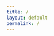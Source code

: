 ```yaml
---
title: /
layout: default
permalink: /
---
```

<style>
.center {
  display: block;
  margin-left: auto;
  margin-right: auto;
  width: 100%;
}
</style>
<script>
  if(/Android|webOS|iPhone|iPad|iPod|BlackBerry|IEMobile|Opera Mini/i.test(navigator.userAgent)){
  // MOBILE

document.write('<div style="white-space: pre;"><div class="center" style="color:red;display:inline;"> Nah G you browsing from a mobile? fuck that, grab a laptop...</div></div>\n')
  
}else{
  // DESKTOP
  
  
                                                                                                    
                                                                                                    
document.write('<div style="white-space: pre;"><div class="center" style="color:red;display:inline;">                            *******                                                             *,\n');
document.write('                           ....****.                               ,** *****.                 .** \n');
document.write('                         , .... *  *.                           **** *** * ,**                ,** \n');
document.write('                         * .....*,  *****                     * *****,  ,.*  *,              .***  \n');
document.write('                         ,.....*****.      .....            *,,*****   **  ** **      ,,   .**,*. \n');
document.write('                          ......****   **** ...... .*,****. ******* ,**  .*  ****.,,     ...  **  \n');
document.write('                          ........***      ........*,***********  **  **, ,  .** *****. * .**.*   \n');
document.write('                           ....  /************,,*************  *** ***,,** *** ***********....*   \n');
document.write('                            .... </div><div style="color:white;display:inline;">@@</div><div style="color:red;display:inline;">   ....... ...........,***     .******..*****   ************,  \n');
document.write('                             ... </div><div style="color:white;display:inline;">@@@</div><div style="color:red;display:inline;">, ...*,*</div><div style="color:white;display:inline;">@@@@@@</div><div style="color:red;display:inline;"> ,........ ..,,,,,********* **,.......     *</div><div style="color:white;display:inline;">@</div><div style="color:red;display:inline;">   \n');
document.write('                              ...</div><div style="color:white;display:inline;">&@@@@</div><div style="color:red;display:inline;"> .* ,</div><div style="color:white;display:inline;">@@@@@@@@</div><div style="color:red;display:inline;">    . ******..*****  **********,.. </div><div style="color:white;display:inline;">@@@@* @@@</div><div style="color:red;display:inline;">   \n');
document.write('                              ... </div><div style="color:white;display:inline;">@@@@@</div><div style="color:red;display:inline;">*   </div><div style="color:white;display:inline;">@@@@@@@@/@@@%@@%</div><div style="color:red;display:inline;">.  .,******.************.</div><div style="color:white;display:inline;">@@@@@@@@@@</div><div style="color:red;display:inline;">    \n');
document.write('                               ,..,</div><div style="color:white;display:inline;">@@@@@@</div><div style="color:red;display:inline;">  </div><div style="color:white;display:inline;">&@@@@@@%     *@@@@%@@@@@@@.@@@@@ @@@%@   @@@@@@@@@</div><div style="color:red;display:inline;">     \n');
document.write('                                .. .</div><div style="color:white;display:inline;">@@@@@@@ @@@@@@                                  *@@@@@@(</div><div style="color:red;display:inline;">      \n');
document.write('                                  .. </div><div style="color:white;display:inline;">@@@@@@@@@@@@@</div><div style="color:red;display:inline;"> ./                               .</div><div style="color:white;display:inline;">@@@@@@</div><div style="color:red;display:inline;">       \n');
document.write('                                    .**/</div><div style="color:white;display:inline;">@@@@@@@@@@,@@@@@@@@*              .@@@</div><div style="color:red;display:inline;">.    </div><div style="color:white;display:inline;">@@@@@@@@</div><div style="color:red;display:inline;">       \n');
document.write('                                     ,***..*</div><div style="color:white;display:inline;">@@@@@</div><div style="color:red;display:inline;">    </div><div style="color:white;display:inline;">#@ @@@@@@@@@@@@@@@@@#@@#@    *.  @@@@</div><div style="color:red;display:inline;">       \n');
document.write('                                       *****</div><div style="color:white;display:inline;">@@@@</div><div style="color:red;display:inline;">%*****,           .....*</div><div style="color:white;display:inline;">@@@</div><div  style="color:red;display:inline;">*   .*,    </div><div style="color:white;display:inline;">@@@&       \n');
document.write('                                         </div><div style="color:red;display:inline;">***</div><div style="color:white;display:inline;">@@@</div><div style="color:red;display:inline;"> . . .......... ..******, .... .       </div><div style="color:white;display:inline;">@@@</div><div style="color:red;display:inline;">      \n');
document.write('                                          &</div><div style="color:white;display:inline;">@@</div><div style="color:red;display:inline;">********   ********    **,...*          </div><div style="color:white;display:inline;">@</div><div style="color:red;display:inline;display:inline;">       \n');
document.write('                                           </div><div style="color:white;display:inline;">@</div><div style="color:red;display:inline;">,  .*****..,****.,***   *******                    \n');
document.write('                                                  ********.***  *  ,* *.*.                      \n');
document.write('                                                       ****** **  * **                    \n</div></div style="white-space: pre;"></br>');
                                                            
  
//document.write('</br><pre><div class="center">  ██████  ▄████▄   ▄▄▄       ██▀███  ▓█████  ▄████▄   ██▀███   ▒█████   █     █\n');
//document.write('▒██    ▒ ▒██▀ ▀█  ▒████▄    ▓██   ██▒▓█   ▀ ▒██▀ ▀█  ▓██ ▒ ██▒▒██▒  ██▒▓█░ █ ░█\n');
//document.write('░ ▓██▄   ▒▓█    ▄ ▒██  ▀█▄  ▓██ ░▄█ ▒▒███   ▒▓█    ▄ ▓██ ░▄█ ▒▒██░  ██▒▒█░ █ ░█\n');
//document.write('  ▒   ██▒▒▓▓▄ ▄██▒░██▄▄▄▄██ ▒██▀▀█▄  ▒▓█  ▄ ▒▓▓▄ ▄██▒▒██▀▀█▄  ▒██   ██░░█░ █ ░█\n');
//document.write('▒██████▒▒▒ ▓███▀ ░ ▓█   ▓██▒░██▓ ▒██▒░▒████▒▒ ▓███▀ ░░██▓ ▒██▒░ ████▓▒░░░██▒██▓\n');
//document.write('▒ ▒▓▒ ▒ ░░ ░▒ ▒  ░ ▒▒   ▓▒█░░ ▒▓ ░▒▓░░░ ▒░ ░░ ░▒ ▒  ░░ ▒▓ ░▒▓░░ ▒░▒░▒░ ░ ▓░▒ ▒ \n');
//document.write('░ ░▒  ░ ░  ░  ▒     ▒   ▒▒ ░  ░▒ ░ ▒░ ░ ░  ░  ░  ▒     ░▒ ░ ▒░  ░ ▒ ▒░   ▒ ░ ░ \n');
//document.write('░  ░  ░  ░          ░   ▒     ░░   ░    ░   ░          ░░   ░ ░ ░ ░ ▒    ░   ░ \n');
//document.write('      ░  ░ ░            ░  ░   ░        ░  ░░ ░         ░         ░ ░      ░   \n');
//document.write('         ░                                  ░                                  \n</div></pre>');
}
</script>

